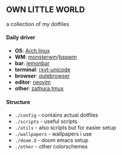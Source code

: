 ## OWN LITTLE WORLD
a collection of my dotfiles
#### Daily driver
- **OS**: [Arch linux](https://archlinux.org)
- **WM**: [monsterwm](https://github.com/c00kiemon5ter/monsterwm)/[bspwm](https://github.com/baskerville/bspwm)
- **bar**: [lemonbar](https://github.com/LemonBoy/bar)
- **terminal**: [rxvt-unicode](http://software.schmorp.de/pkg/rxvt-unicode.html)
- **browser**: [qutebrowser](https://www.qutebrowser.org/)
- **editor**: [neovim](https://neovim.io/)
- **other**: [zathura](https://pwmt.org/projects/zathura/),[tmux](https://github.com/tmux/tmux/wiki)
#### Structure
- `./config` - contains actual dotfiles
- `./scripts` - useful scripts
- `./utils` - also scripts but for easier setup
- `./wallpapers` - wallpapers i use
- `./doom.d` - doom emacs setup
- `./other` - other colorschemes
